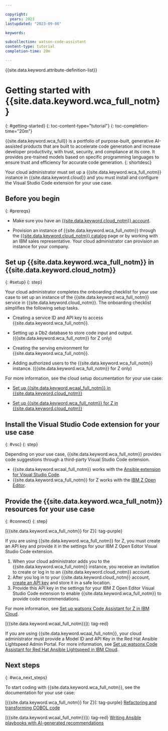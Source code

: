 ```yaml
---

copyright:
  years: 2023
lastupdated: "2023-09-06"

keywords:

subcollection: watson-code-assistant
content-type: tutorial
completion-time: 20m

---
```


{{site.data.keyword.attribute-definition-list}}

# Getting started with {{site.data.keyword.wca_full_notm}}
{: #getting-started}
{: toc-content-type="tutorial"}
{: toc-completion-time="20m"}

{{site.data.keyword.wca_full}} is a portfolio of purpose-built, generative AI-assisted products that are built to accelerate code generation and increase developer productivity, with trust, security, and compliance at its core. It provides pre-trained models based on specific programming languages to ensure trust and efficiency for accurate code generation.
{: shortdesc}

Your cloud administrator must set up a {{site.data.keyword.wca_full_notm}} instance in {{site.data.keyword.cloud}} and you must install and configure the Visual Studio Code extension for your use case.

## Before you begin
{: #prereqs}

* Make sure you have an [{{site.data.keyword.cloud_notm}} account](https://cloud.ibm.com/registration/).

* Provision an instance of {{site.data.keyword.wca_full_notm}} through the [{{site.data.keyword.cloud_notm}} catalog](https://cloud.ibm.com/catalog) page or by working with an IBM sales representative. Your cloud administrator can provision an instance for your company.

## Set up {{site.data.keyword.wca_full_notm}} in {{site.data.keyword.cloud_notm}}
{: #setup}
{: step}

Your cloud administrator completes the onboarding checklist for your use case to set up an instance of the {{site.data.keyword.wca_full_notm}} service in {{site.data.keyword.cloud_notm}}. The onboarding checklist simplifies the following setup tasks.

* Creating a service ID and API key to access {{site.data.keyword.wca_full_notm}}.

* Setting up a Db2 database to store code input and output. ({{site.data.keyword.wca_full_notm}} for Z only)

* Creating the serving environment for {{site.data.keyword.wca_full_notm}}.

* Adding authorized users to the {{site.data.keyword.wca_full_notm}} instance. ({{site.data.keyword.wca_full_notm}} for Z only)

For more information, see the cloud setup documentation for your use case:

* [Set up {{site.data.keyword.wcaal_full_notm}} in {{site.data.keyword.cloud_notm}}](/docs/watsonx-code-assistant?topic=watsonx-code-assistant-cloud-setup-a)

* [Set up {{site.data.keyword.wca_full_notm}} for Z in {{site.data.keyword.cloud_notm}}](/docs/watsonx-code-assistant?topic=watsonx-code-assistant-cloud-setup-z)


## Install the Visual Studio Code extension for your use case
{: #vsc}
{: step}

Depending on your use case, {{site.data.keyword.wca_full_notm}} provides code suggestions through a third-party Visual Studio Code extension.

* {{site.data.keyword.wcaal_full_notm}} works with the [Ansible extension for Visual Studio Code](https://marketplace.visualstudio.com/items?itemName=redhat.ansible).
* {{site.data.keyword.wca_full_notm}} for Z works with the [IBM Z Open Editor](https://ibm.github.io/zopeneditor-about/).

## Provide the {{site.data.keyword.wca_full_notm}} resources for your use case
{: #connect}
{: step}

[{{site.data.keyword.wca_full_notm}} for Z]{: tag-purple}

If you are using {{site.data.keyword.wca_full_notm}} for Z, you must create an API key and provide it in the settings for your IBM Z Open Editor Visual Studio Code extension.

1. When your cloud administrator adds you to the {{site.data.keyword.wca_full_notm}} instance, you receive an invitation to create or log in to an {{site.data.keyword.cloud_notm}} account.
1. After you log in to your {{site.data.keyword.cloud_notm}} account, [create an API key](/docs/account?topic=account-userapikey&interface=ui) and store it in a safe location.
1. Provide this API key in the settings for your IBM Z Open Editor Visual Studio Code extension to enable {{site.data.keyword.wca_full_notm}} to provide code recommendations.

For more information, see [Set up watsonx Code Assistant for Z in IBM Cloud](/docs/watsonx-code-assistant?topic=watsonx-code-assistant-cloud-setup-z).

[{{site.data.keyword.wcaal_full_notm}}]{: tag-red}

If you are using {{site.data.keyword.wcaal_full_notm}}, your cloud administrator must provide a Model ID and API Key in the Red Hat Ansible Lightspeed Admin Portal. For more information, see [Set up watsonx Code Assistant for Red Hat Ansible Lightspeed in IBM Cloud](draft/watsonx-code-assistant?topic=watsonx-code-assistant-cloud-setup-a).

## Next steps
{: #wca_next_steps}

To start coding with {{site.data.keyword.wca_full_notm}}, see the documentation for your use case:

[{{site.data.keyword.wca_full_notm}} for Z]{: tag-purple} [Refactoring and transforming COBOL code](/docs/watsonx-code-assistant?topic=watsonx-code-assistant-wca4z)

[{{site.data.keyword.wcaal_full_notm}}]{: tag-red} [Writing Ansible playbooks with AI-generated recommendations](/docs/watsonx-code-assistant?topic=watsonx-code-assistant-wcaal)
